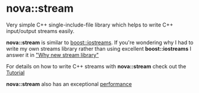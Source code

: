 # nova::stream

Very simple C++ single-include-file library which helps to write C++ input/output streams easily.

__nova::stream__ is similar to [boost::iostreams](http://www.boost.org/doc/libs/1_65_1/libs/iostreams/doc/index.html).
If you're wondering why I had to write my own streams library rather than
using excellent __boost::iostreams__ I answer it in
["Why new stream library"](https://github.com/novalexei/nstream/wiki/Why-new-stream-library)

For details on how to write C++ streams with __nova::stream__ check out the
[Tutorial](https://github.com/novalexei/nstream/wiki/nstream-Tutorial)

__nova::stream__ also has an exceptional [performance](https://github.com/novalexei/nstream/wiki/nstream-Performance)
